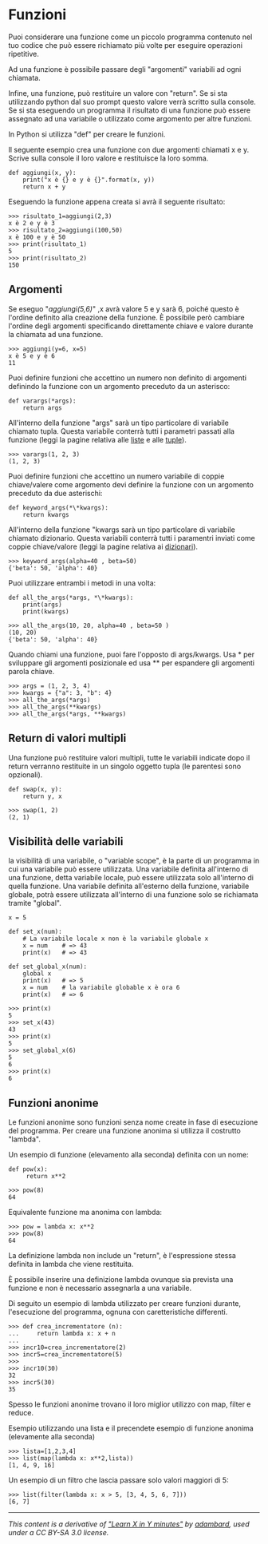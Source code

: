 # Funzioni

Puoi considerare una funzione come un piccolo programma contenuto nel tuo codice che può essere richiamato più volte per eseguire operazioni ripetitive.

Ad una funzione è possibile passare degli "argomenti" variabili ad ogni chiamata.

Infine, una funzione, può restituire un valore con "return".
Se si sta utilizzando python dal suo prompt questo valore verrà scritto sulla console. 
Se si sta eseguendo un programma il risultato di una funzione può essere assegnato ad una variabile o utilizzato come argomento per altre funzioni.

In Python si utilizza "def" per creare le funzioni.

Il seguente esempio crea una funzione con due argomenti chiamati x e y. Scrive sulla console il loro valore e restituisce la loro somma.

    def aggiungi(x, y):                                    
        print("x è {} e y è {}".format(x, y))
        return x + y  

Eseguendo la funzione appena creata si avrà il seguente risultato:

    >>> risultato_1=aggiungi(2,3)                          
    x è 2 e y è 3
    >>> risultato_2=aggiungi(100,50)
    x è 100 e y è 50
    >>> print(risultato_1)
    5
    >>> print(risultato_2)
    150


## Argomenti 

Se eseguo "_aggiungi(5,6)_" ,x avrà valore 5 e y sarà 6, poiché questo è l'ordine definito alla creazione della funzione.
È possibile però cambiare l'ordine degli argomenti specificando direttamente chiave e valore durante la chiamata ad una funzione.

    >>> aggiungi(y=6, x=5)                                 
    x è 5 e y è 6
    11


Puoi definire funzioni che accettino un numero non definito di argomenti definindo la funzione con un argomento preceduto da un asterisco:

    def varargs(*args):                                    
        return args

All'interno della funzione "args" sarà un tipo particolare di variabile chiamato tupla.
Questa variabile conterrà tutti i parametri passati alla funzione (leggi la pagine relativa alle [liste](Type_List.md) e alle [tuple](Type_Tuple.md)).

    >>> varargs(1, 2, 3)                                   
    (1, 2, 3)

Puoi definire funzioni che accettino un numero variabile di coppie chiave/valere come argomento devi definire la funzione con un argomento preceduto da due asterischi:

    def keyword_args(*\*kwargs):                           
        return kwargs

All'interno della funzione "kwargs sarà un tipo particolare di variabile chiamato dizionario.
Questa variabili conterrà tutti i paramentri inviati come coppie chiave/valore  (leggi la pagine relativa ai [dizionari](Type_Dictionary.md)).

    >>> keyword_args(alpha=40 , beta=50)                  
    {'beta': 50, 'alpha': 40}

Puoi utilizzare entrambi i metodi in una volta: 

    def all_the_args(*args, *\*kwargs):
        print(args)
        print(kwargs)

    >>> all_the_args(10, 20, alpha=40 , beta=50 )          
    (10, 20)
    {'beta': 50, 'alpha': 40}


Quando chiami una funzione, puoi fare l'opposto di args/kwargs.
Usa \* per sviluppare gli argomenti posizionale ed usa \*\* per espandere gli argomenti parola chiave.

    >>> args = (1, 2, 3, 4)                                
    >>> kwargs = {"a": 3, "b": 4}
    >>> all_the_args(*args)
    >>> all_the_args(**kwargs)
    >>> all_the_args(*args, **kwargs)


## Return di valori multipli

Una funzione può restituire valori multipli, tutte le variabili indicate dopo il return verranno restituite in un singolo oggetto tupla (le parentesi sono opzionali). 

    def swap(x, y):                                        
        return y, x

    >>> swap(1, 2)                                         
    (2, 1)


## Visibilità delle variabili 

la visibilità di una variabile, o "variable scope", è la parte di un programma in cui una variabile può essere utilizzata. 
Una variabile definita all'interno di una funzione, detta variabile locale, può essere utilizzata solo all'interno di quella funzione.
Una variabile definita all'esterno della funzione, variabile globale, potrà essere utilizzata all'interno di una funzione solo se richiamata tramite "global".

    x = 5                                                  

    def set_x(num):                                        
        # La variabile locale x non è la variabile globale x 
        x = num    # => 43
        print(x)   # => 43

    def set_global_x(num):                                 
        global x
        print(x)   # => 5
        x = num    # la variabile globable x è ora 6
        print(x)   # => 6

    >>> print(x)
    5
    >>> set_x(43)
    43
    >>> print(x)
    5
    >>> set_global_x(6)
    5
    6
    >>> print(x)
    6


## Funzioni anonime

Le funzioni anonime sono funzioni senza nome create in fase di esecuzione del programma.
Per creare una funzione anonima si utilizza il costrutto "lambda".

Un esempio di funzione (elevamento alla seconda) definita con un nome:

    def pow(x):                                            
         return x**2

    >>> pow(8)                                             
    64

Equivalente funzione ma anonima con lambda:

    >>> pow = lambda x: x**2                               
    >>> pow(8)
    64


La definizione lambda non include un "return", è l'espressione stessa definita in lambda che viene restituita. 

È possibile inserire una definizione lambda ovunque sia prevista una funzione e non è necessario assegnarla a una variabile.

Di seguito un esempio di lambda utilizzato per creare funzioni durante, l'esecuzione del programma, ognuna con caretteristiche differenti.

    >>> def crea_incrementatore (n):                       
    ...     return lambda x: x + n
    ...
    >>> incr10=crea_incrementatore(2)
    >>> incr5=crea_incrementatore(5)
    >>>
    >>> incr10(30)
    32
    >>> incr5(30)
    35

Spesso le funzioni anonime trovano il loro miglior utilizzo con map, filter e reduce.

Esempio utilizzando una lista e il precendete esempio di funzione anonima (elevamente alla seconda)

    >>> lista=[1,2,3,4]                                    
    >>> list(map(lambda x: x**2,lista))
    [1, 4, 9, 16]

Un esempio di un filtro che lascia passare solo valori maggiori di 5:

    >>> list(filter(lambda x: x > 5, [3, 4, 5, 6, 7])) 
    [6, 7]


---

_This content is a derivative of ["Learn X in Y minutes"](https://github.com/adambard/learnxinyminutes-docs) by [adambard](https://github.com/adambard), used under a CC BY-SA 3.0 license._

